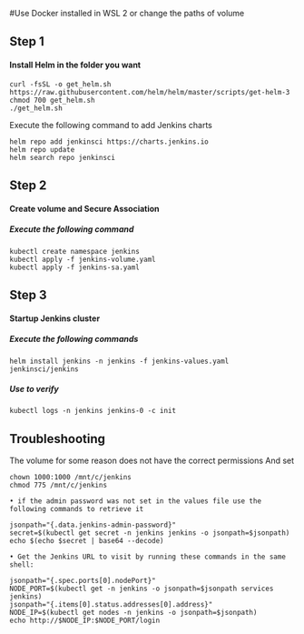 #Use Docker installed in WSL 2 or change the paths of volume

## Step 1
#### Install Helm in the folder you want
```shell
curl -fsSL -o get_helm.sh https://raw.githubusercontent.com/helm/helm/master/scripts/get-helm-3
chmod 700 get_helm.sh
./get_helm.sh
```
Execute the following command to add Jenkins charts
```shell
helm repo add jenkinsci https://charts.jenkins.io
helm repo update
helm search repo jenkinsci
```

## Step 2
#### Create volume and Secure Association

##### Execute the following command 
```shell
kubectl create namespace jenkins
kubectl apply -f jenkins-volume.yaml
kubectl apply -f jenkins-sa.yaml
```
## Step 3
#### Startup Jenkins cluster
##### Execute the following commands
```shell
helm install jenkins -n jenkins -f jenkins-values.yaml jenkinsci/jenkins
```
##### Use to verify
```shell
kubectl logs -n jenkins jenkins-0 -c init
```
## Troubleshooting
The volume for some reason does not have the correct permissions 
And set
```shell
chown 1000:1000 /mnt/c/jenkins
chmod 775 /mnt/c/jenkins
```


	• if the admin password was not set in the values file use the following commands to retrieve it
```shell
jsonpath="{.data.jenkins-admin-password}"
secret=$(kubectl get secret -n jenkins jenkins -o jsonpath=$jsonpath)
echo $(echo $secret | base64 --decode)
```

	• Get the Jenkins URL to visit by running these commands in the same shell:
```shell
jsonpath="{.spec.ports[0].nodePort}"
NODE_PORT=$(kubectl get -n jenkins -o jsonpath=$jsonpath services jenkins)
jsonpath="{.items[0].status.addresses[0].address}"
NODE_IP=$(kubectl get nodes -n jenkins -o jsonpath=$jsonpath)
echo http://$NODE_IP:$NODE_PORT/login
```


